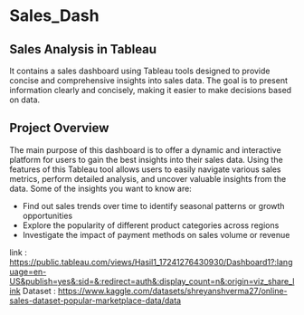 # Sales_Dash
## Sales Analysis in Tableau
It contains a sales dashboard using Tableau tools designed to provide concise and comprehensive insights into sales data. The goal is to present information clearly and concisely, making it easier to make decisions based on data.
## Project Overview
The main purpose of this dashboard is to offer a dynamic and interactive platform for users to gain the best insights into their sales data. Using the features of this Tableau tool allows users to easily navigate various sales metrics, perform detailed analysis, and uncover valuable insights from the data. Some of the insights you want to know are: 
- Find out sales trends over time to identify seasonal patterns or growth opportunities
- Explore the popularity of different product categories across regions
- Investigate the impact of payment methods on sales volume or revenue

link : https://public.tableau.com/views/Hasil1_17241276430930/Dashboard1?:language=en-US&publish=yes&:sid=&:redirect=auth&:display_count=n&:origin=viz_share_link
Dataset : https://www.kaggle.com/datasets/shreyanshverma27/online-sales-dataset-popular-marketplace-data/data
